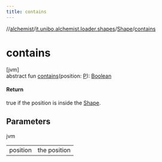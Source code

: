 ```yaml
---
title: contains
---
```

//[alchemist](../../../index.html)/[it.unibo.alchemist.loader.shapes](../index.html)/[Shape](index.html)/[contains](contains.html)



# contains



[jvm]\
abstract fun [contains](contains.html)(position: [P](../-circle/index.html)): [Boolean](https://kotlinlang.org/api/latest/jvm/stdlib/kotlin/-boolean/index.html)



#### Return



true if the position is inside the [Shape](index.html).



## Parameters


jvm

| | |
|---|---|
| position | the position |




